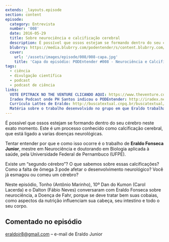 ```yaml
---
extends: _layouts.episode
section: content
episode:
  category: Entrevista
  number: '008'
  date: 2016-05-29
  title: Sobre neurociência e calcificação cerebral
  description: É possível que ossos estejam se formando dentro do seu cérebro neste exato momento. Este é um processo conhecido como calcificação cerebral, que está ligado a varias doenças neurológicas. Tentar entender por que e como isso ocorre é o trabalho de Eraldo Fonseca Junior.  
  blubrry: https://media.blubrry.com/podentender/s/content.blubrry.com/podentender/PODEntender_008_sobre_neurociencia_e_calcificacao_cerebral.mp3
  cover:
    url: '/assets/images/episode/008/008-capa.jpg'
    title: 'Capa do episódio: PODEntender #008 - Neurociência e Calcificação Cerebral'
tags:
  - ciência
  - divulgação científica
  - podcast
  - podcast de ciência
links:
  VOTE EPITRACK NO THE VENTURE CLICANDO AQUI: https://www.theventure.com/br/pt-br/finalists/epitrack
  Iradex Podcast onde PH Santos indicou o PODEntender: http://iradex.net/iradex-podcast-92-trophy-kids-perdido-em-marte-livro-e-filme/
  Currículo Lattes de Eraldo: http://buscatextual.cnpq.br/buscatextual/visualizacv.do?id=K4297294J4
  Matéria sobre o trabalho desenvolvido no grupo em que Eraldo trabalha: http://www.folhape.com.br/cotidiano/2015/9/calcificacao-cerebral-sintomas-aparecem-depois-dos-40-anos-0185.html
---
```


É possível que ossos estejam se formando dentro do seu cérebro neste exato momento. Este é um processo conhecido
como calcificação cerebral, que está ligado a varias doenças neurológicas.

Tentar entender por que e como isso ocorre é o trabalho de **Eraldo Fonseca Junior**, mestre em Neurociência
e doutorando em Biologia aplicada à saúde, pela Universidade Federal de Pernambuco (UFPE).

Existe um “segundo cérebro”?
O que sabemos sobre essas calcificações?
Como a falta de ômega 3 pode afetar o desenvolvimento neurológico?
Você já esmagou ou comeu um cérebro?

Neste episódio, Tonho (Antônio Marinho), 10º Dan do Kumon (Carol Lacerda) e o Dalton (Fábio Neves)
conversaram com Eraldo Fonseca sobre neurociência, a Doença de Fahr, porque se deve tratar bem
suas cobaias, como aspectos da nutrição influenciam sua cabeça, seu intestino e todo o seu corpo.

## Comentado no episódio

eraldojr8@gmail.com – e-mail de Eraldo Junior
